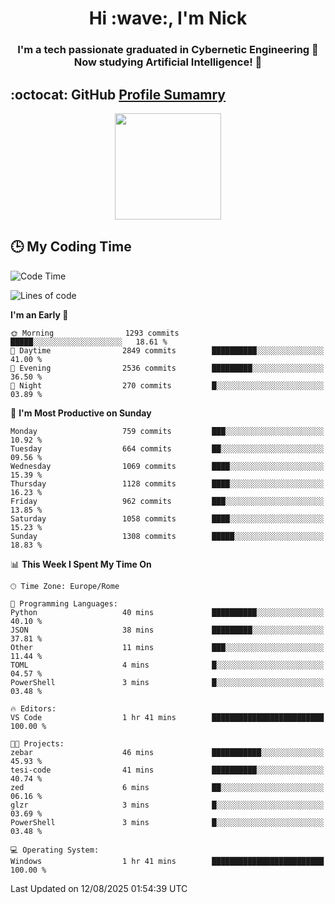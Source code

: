 <h1 align="center">Hi :wave:, I'm Nick</h1>

<h3 align="center">I'm a tech passionate graduated in Cybernetic Engineering 🤖<br>
Now studying Artificial Intelligence! 🧠</h3>


## :octocat: GitHub <a href="https://github.com/vn7n24fzkq/github-profile-summary-cards">Profile Sumamry</a>

<p align="center">
   <img style="height:170px;display:inline-block"  src="http://github-profile-summary-cards.vercel.app/api/cards/profile-details?username=CodeClimberNT&theme=github_dark" />
<!--    <img style="height:170px;display:inline-block"  src="http://github-profile-summary-cards.vercel.app/api/cards/repos-per-language?username=CodeClimberNT&theme=github_dark&exclude=" /> -->
</p>

 ## :clock3: My Coding Time 
 
<!--START_SECTION:waka-->
![Code Time](http://img.shields.io/badge/Code%20Time-767%20hrs%205%20mins-blue)

![Lines of code](https://img.shields.io/badge/From%20Hello%20World%20I%27ve%20Written-8.6%20million%20lines%20of%20code-blue)

**I'm an Early 🐤** 

```text
🌞 Morning                1293 commits        █████░░░░░░░░░░░░░░░░░░░░   18.61 % 
🌆 Daytime                2849 commits        ██████████░░░░░░░░░░░░░░░   41.00 % 
🌃 Evening                2536 commits        █████████░░░░░░░░░░░░░░░░   36.50 % 
🌙 Night                  270 commits         █░░░░░░░░░░░░░░░░░░░░░░░░   03.89 % 
```
📅 **I'm Most Productive on Sunday** 

```text
Monday                   759 commits         ███░░░░░░░░░░░░░░░░░░░░░░   10.92 % 
Tuesday                  664 commits         ██░░░░░░░░░░░░░░░░░░░░░░░   09.56 % 
Wednesday                1069 commits        ████░░░░░░░░░░░░░░░░░░░░░   15.39 % 
Thursday                 1128 commits        ████░░░░░░░░░░░░░░░░░░░░░   16.23 % 
Friday                   962 commits         ███░░░░░░░░░░░░░░░░░░░░░░   13.85 % 
Saturday                 1058 commits        ████░░░░░░░░░░░░░░░░░░░░░   15.23 % 
Sunday                   1308 commits        █████░░░░░░░░░░░░░░░░░░░░   18.83 % 
```


📊 **This Week I Spent My Time On** 

```text
🕑︎ Time Zone: Europe/Rome

💬 Programming Languages: 
Python                   40 mins             ██████████░░░░░░░░░░░░░░░   40.10 % 
JSON                     38 mins             █████████░░░░░░░░░░░░░░░░   37.81 % 
Other                    11 mins             ███░░░░░░░░░░░░░░░░░░░░░░   11.44 % 
TOML                     4 mins              █░░░░░░░░░░░░░░░░░░░░░░░░   04.57 % 
PowerShell               3 mins              █░░░░░░░░░░░░░░░░░░░░░░░░   03.48 % 

🔥 Editors: 
VS Code                  1 hr 41 mins        █████████████████████████   100.00 % 

🐱‍💻 Projects: 
zebar                    46 mins             ███████████░░░░░░░░░░░░░░   45.93 % 
tesi-code                41 mins             ██████████░░░░░░░░░░░░░░░   40.74 % 
zed                      6 mins              ██░░░░░░░░░░░░░░░░░░░░░░░   06.16 % 
glzr                     3 mins              █░░░░░░░░░░░░░░░░░░░░░░░░   03.69 % 
PowerShell               3 mins              █░░░░░░░░░░░░░░░░░░░░░░░░   03.48 % 

💻 Operating System: 
Windows                  1 hr 41 mins        █████████████████████████   100.00 % 
```


 Last Updated on 12/08/2025 01:54:39 UTC
<!--END_SECTION:waka-->

